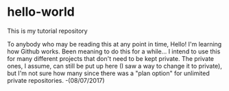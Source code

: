 # hello-world
This is my tutorial repository

To anybody who may be reading this at any point in time, Hello! I'm learning how Github works. Been meaning to do this for a while... I intend to use this for many different projects that don't need to be kept private. The private ones, I assume, can still be put up here (I saw a way to change it to private), but I'm not sure how many since there was a "plan option" for unlimited private repositories. -(08/07/2017)
